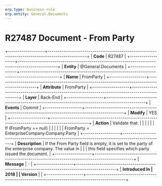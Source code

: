 ```yaml
---
erp.type: business-rule
erp.entity: General.Documents
---
```


# R27487 Document - From Party
+-------------------+--------------------------------------------------------------------------------------------------+
| **Code**          | R27487                                                                                           |
+-------------------+--------------------------------------------------------------------------------------------------+
| **Entity**        | @General.Documents                                                                                         |
+-------------------+--------------------------------------------------------------------------------------------------+
| **Name**          | FromParty                                                                                        |
+-------------------+--------------------------------------------------------------------------------------------------+
| **Attribute**     | FromParty                                                                                        |
+-------------------+--------------------------------------------------------------------------------------------------+
| **Layer**         | Back-End                                                                                         |
+-------------------+--------------------------------------------------------------------------------------------------+
| **Events**        | Commit                                                                                           |
+-------------------+--------------------------------------------------------------------------------------------------+
| **Modify**        | YES                                                                                              |
+-------------------+--------------------------------------------------------------------------------------------------+
| **Action**        | Validate that:                                                                                   |
|                   |                                                                                                  |
|                   | If (FromParty == null)                                                                           |
|                   |                                                                                                  |
|                   | FromParty = EnterpriseCompany.Company.Party                                                      |
+-------------------+--------------------------------------------------------------------------------------------------+
| **Description**   | If the From Party field is empty, it is set to the party of the enterprise company. The value in |
|                   | this field specifies which party issued the document.                                            |
+-------------------+--------------------------------------------------------------------------------------------------+
| **Message**       | \-                                                                                               |
+-------------------+--------------------------------------------------------------------------------------------------+
| **Introduced In   | 2018                                                                                             |
| Version**         |                                                                                                  |
+-------------------+--------------------------------------------------------------------------------------------------+

  

  

  
